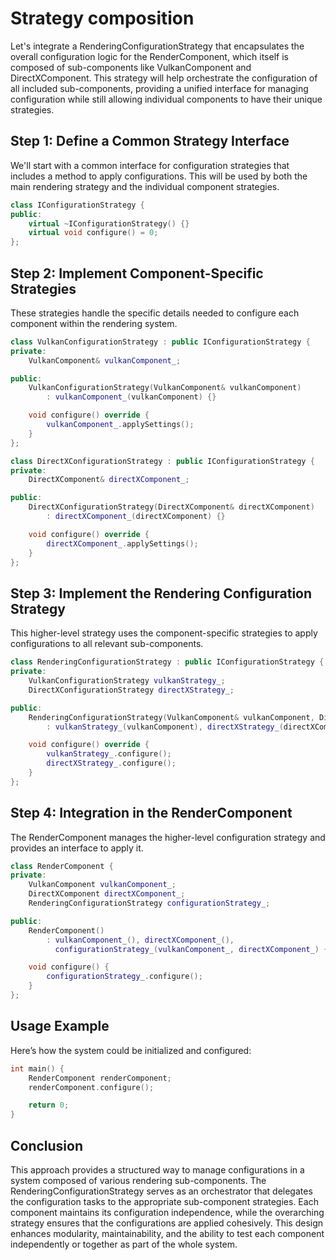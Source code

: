 # Strategy composition

Let's integrate a RenderingConfigurationStrategy that encapsulates the overall configuration logic for the RenderComponent, which itself is composed of sub-components like VulkanComponent and DirectXComponent. This strategy will help orchestrate the configuration of all included sub-components, providing a unified interface for managing configuration while still allowing individual components to have their unique strategies.

## Step 1: Define a Common Strategy Interface

We'll start with a common interface for configuration strategies that includes a method to apply configurations. This will be used by both the main rendering strategy and the individual component strategies.

```cpp
class IConfigurationStrategy {
public:
    virtual ~IConfigurationStrategy() {}
    virtual void configure() = 0;
};
```

## Step 2: Implement Component-Specific Strategies

These strategies handle the specific details needed to configure each component within the rendering system.

```cpp
class VulkanConfigurationStrategy : public IConfigurationStrategy {
private:
    VulkanComponent& vulkanComponent_;

public:
    VulkanConfigurationStrategy(VulkanComponent& vulkanComponent)
        : vulkanComponent_(vulkanComponent) {}

    void configure() override {
        vulkanComponent_.applySettings();
    }
};

class DirectXConfigurationStrategy : public IConfigurationStrategy {
private:
    DirectXComponent& directXComponent_;

public:
    DirectXConfigurationStrategy(DirectXComponent& directXComponent)
        : directXComponent_(directXComponent) {}

    void configure() override {
        directXComponent_.applySettings();
    }
};
```

## Step 3: Implement the Rendering Configuration Strategy

This higher-level strategy uses the component-specific strategies to apply configurations to all relevant sub-components.

```cpp
class RenderingConfigurationStrategy : public IConfigurationStrategy {
private:
    VulkanConfigurationStrategy vulkanStrategy_;
    DirectXConfigurationStrategy directXStrategy_;

public:
    RenderingConfigurationStrategy(VulkanComponent& vulkanComponent, DirectXComponent& directXComponent)
        : vulkanStrategy_(vulkanComponent), directXStrategy_(directXComponent) {}

    void configure() override {
        vulkanStrategy_.configure();
        directXStrategy_.configure();
    }
};
```

## Step 4: Integration in the RenderComponent

The RenderComponent manages the higher-level configuration strategy and provides an interface to apply it.

```cpp
class RenderComponent {
private:
    VulkanComponent vulkanComponent_;
    DirectXComponent directXComponent_;
    RenderingConfigurationStrategy configurationStrategy_;

public:
    RenderComponent()
        : vulkanComponent_(), directXComponent_(),
          configurationStrategy_(vulkanComponent_, directXComponent_) {}

    void configure() {
        configurationStrategy_.configure();
    }
};
```

## Usage Example

Here’s how the system could be initialized and configured:

```cpp
int main() {
    RenderComponent renderComponent;
    renderComponent.configure();

    return 0;
}
```

## Conclusion

This approach provides a structured way to manage configurations in a system composed of various rendering sub-components. The RenderingConfigurationStrategy serves as an orchestrator that delegates the configuration tasks to the appropriate sub-component strategies. Each component maintains its configuration independence, while the overarching strategy ensures that the configurations are applied cohesively. This design enhances modularity, maintainability, and the ability to test each component independently or together as part of the whole system.
